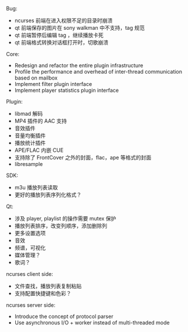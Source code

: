 Bug:

- ncurses 前端在进入权限不足的目录时崩溃
- qt 前端保存的图片在 sony walkman 中不支持，tag 规范
- qt 前端暂停后编辑 tag ，继续播放卡死
- qt 前端格式转换对话框打开时，切歌崩溃

Core:

- Redesign and refactor the entire plugin infrastructure
- Profile the performance and overhead of inter-thread communication based on mailbox
- Implement filter plugin interface
- Implement player statistics plugin interface

Plugin:

- libmad 解码
- MP4 插件的 AAC 支持
- 音效插件
- 音量均衡插件
- 播放统计插件
- APE/FLAC 内嵌 CUE
- 支持除了 FrontCover 之外的封面，flac，ape 等格式的封面
- libresample

SDK:

- m3u 播放列表读取
- 更好的播放列表序列化格式？

Qt:

- 涉及 player, playlist 的操作需要 mutex 保护
- 播放列表排序，改变列顺序，添加删除列
- 更多设置选项
- 音效
- 频谱，可视化
- 媒体管理？
- 歌词？

ncurses client side:

- 文件查找，播放列表复制粘贴
- 支持配置快捷键和色彩？

ncurses server side:

- Introduce the concept of protocol parser
- Use asynchronous I/O + worker instead of multi-threaded mode
